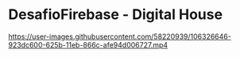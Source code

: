 # DesafioFirebase - Digital House

https://user-images.githubusercontent.com/58220939/106326646-923dc600-625b-11eb-866c-afe94d006727.mp4
